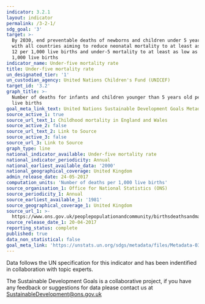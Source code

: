 ```yaml
---
indicator: 3.2.1
layout: indicator
permalink: /3-2-1/
sdg_goal: '3'
target: >-
  By 2030, end preventable deaths of newborns and children under 5 years of age,
  with all countries aiming to reduce neonatal mortality to at least as low as
  12 per 1,000 live births and under-5 mortality to at least as low as 25 per
  1,000 live births
indicator_name: Under-five mortality rate
title: Under-five mortality rate
un_designated_tier: '1'
un_custodian_agency: United Nations Children's Fund (UNICEF)
target_id: '3.2'
graph_title: >-
  Number of deaths for infants and children younger than 5 years old per 1,000
  live births
goal_meta_link_text: United Nations Sustainable Development Goals Metadata (pdf 865kB)
source_active_1: true
source_url_text_1: Childhood mortality in England and Wales
source_active_2: false
source_url_text_2: Link to Source
source_active_3: false
source_url_3: Link to Source
graph_type: line
national_indicator_available: Under-five mortality rate
national_indicator_periodicity: Annual
national_earliest_available_data: '2000'
national_geographical_coverage: United Kingdom
admin_release_date: 24-05-2017
computation_units: 'Number of deaths per 1,000 live births'
source_organisation_1: Office for National Statistics (ONS)
source_periodicity_1: Annual
source_earliest_available_1: '1981'
source_geographical_coverage_1: United Kingdom
source_url_1: >-
  https://www.ons.gov.uk/peoplepopulationandcommunity/birthsdeathsandmarriages/deaths/datasets/childmortalitystatisticschildhoodinfantandperinatalchildhoodinfantandperinatalmortalityinenglandandwales
source_release_date_1: 20-04-2017
reporting_status: complete
published: true
data_non_statistical: false
goal_meta_link: 'https://unstats.un.org/sdgs/metadata/files/Metadata-03-02-01.pdf'
---
```

Data follows the UN specification for this indicator and has been indentified in collaboration with topic experts.

The Sustainable Development Goals is a collaborative project, if you have any feedback or suggestions for data please contact us at <SustainableDevelopment@ons.gov.uk>
